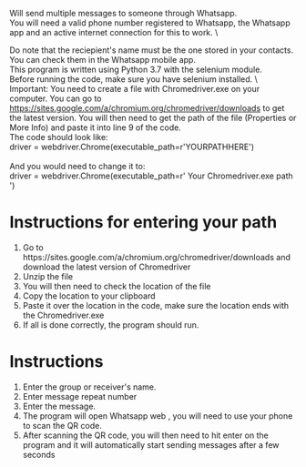 Will send multiple messages to someone through Whatsapp.\
You will need a valid phone number registered to Whatsapp, the Whatsapp app and an active internet connection for this to work. \

Do note that the reciepient's name must be the one stored in your contacts. You can check them in the Whatsapp mobile app. \
This program is written using Python 3.7 with the selenium module. \
Before running the code, make sure you have selenium installed. \\
Important: You need to create a file with Chromedriver.exe on your computer. You can go to https://sites.google.com/a/chromium.org/chromedriver/downloads to get the latest version. You will then need to get the path of the file (Properties or More Info) and paste it into line 9 of the code.\
The code should look like:\
driver = webdriver.Chrome(executable_path=r'YOURPATHHERE')\
\
And you would need to change it to:\
driver = webdriver.Chrome(executable_path=r' Your Chromedriver.exe path ')
  
# Instructions for entering your path
<ol>
  <li>Go to https://sites.google.com/a/chromium.org/chromedriver/downloads and download the latest version of Chromedriver
  <li>Unzip the file
  <li>You will then need to check the location of the file
  <li>Copy the location to your clipboard
  <li>Paste it over the location in the code, make sure the location ends with the Chromedriver.exe
  <li>If all is done correctly, the program should run.</li>
</ol>

# Instructions
<ol>
<li>Enter the group or receiver's name. 
<li>Enter message repeat number
<li>Enter the message. 
<li>The program will open Whatsapp web , you will need to use your phone to scan the QR code. 
<li>After scanning the QR code, you will then need to hit enter on the program and it will automatically start sending messages after a few seconds</li>
<ol>
